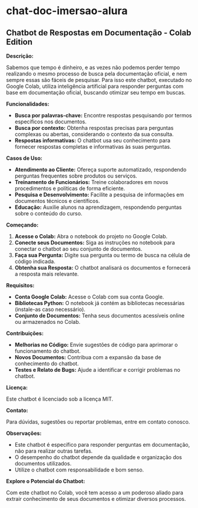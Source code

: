 # chat-doc-imersao-alura

## Chatbot de Respostas em Documentação - Colab Edition

**Descrição:**

Sabemos que tempo é dinheiro, e as vezes não podemos perder tempo realizando o mesmo processo de busca pela documentação oficial, e nem sempre essas são fáceis de pesquisar. Para isso este chatbot, executado no Google Colab, utiliza inteligência artificial para responder perguntas com base em documentação oficial, buscando otimizar seu tempo em buscas.

**Funcionalidades:**

* **Busca por palavras-chave:** Encontre respostas pesquisando por termos específicos nos documentos.
* **Busca por contexto:** Obtenha respostas precisas para perguntas complexas ou abertas, considerando o contexto da sua consulta.
* **Respostas informativas:** O chatbot usa seu conhecimento para fornecer respostas completas e informativas às suas perguntas.

**Casos de Uso:**

* **Atendimento ao Cliente:** Ofereça suporte automatizado, respondendo perguntas frequentes sobre produtos ou serviços.
* **Treinamento de Funcionários:** Treine colaboradores em novos procedimentos e políticas de forma eficiente.
* **Pesquisa e Desenvolvimento:** Facilite a pesquisa de informações em documentos técnicos e científicos.
* **Educação:** Auxilie alunos na aprendizagem, respondendo perguntas sobre o conteúdo do curso.

**Começando:**

1. **Acesse o Colab:** Abra o notebook do projeto no Google Colab.
2. **Conecte seus Documentos:** Siga as instruções no notebook para conectar o chatbot ao seu conjunto de documentos.
3. **Faça sua Pergunta:** Digite sua pergunta ou termo de busca na célula de código indicada.
4. **Obtenha sua Resposta:** O chatbot analisará os documentos e fornecerá a resposta mais relevante.

**Requisitos:**

* **Conta Google Colab:** Acesse o Colab com sua conta Google.
* **Bibliotecas Python:** O notebook já contém as bibliotecas necessárias (instale-as caso necessário).
* **Conjunto de Documentos:** Tenha seus documentos acessíveis online ou armazenados no Colab.

**Contribuições:**

* **Melhorias no Código:** Envie sugestões de código para aprimorar o funcionamento do chatbot.
* **Novos Documentos:** Contribua com a expansão da base de conhecimento do chatbot.
* **Testes e Relato de Bugs:** Ajude a identificar e corrigir problemas no chatbot.

**Licença:**

Este chatbot é licenciado sob a licença MIT.

**Contato:**

Para dúvidas, sugestões ou reportar problemas, entre em contato conosco.

**Observações:**

* Este chatbot é específico para responder perguntas em documentação, não para realizar outras tarefas.
* O desempenho do chatbot depende da qualidade e organização dos documentos utilizados.
* Utilize o chatbot com responsabilidade e bom senso.

**Explore o Potencial do Chatbot:**

Com este chatbot no Colab, você tem acesso a um poderoso aliado para extrair conhecimento de seus documentos e otimizar diversos processos. 

